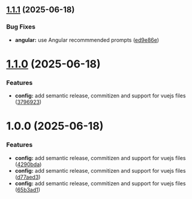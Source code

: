 ## [1.1.1](https://github.com/elecash/dotairc/compare/v1.1.0...v1.1.1) (2025-06-18)


### Bug Fixes

* **angular:** use Angular recommmended prompts ([ed9e86e](https://github.com/elecash/dotairc/commit/ed9e86e4ef2fa3ccc5812125bab2bb2593be56a9))

# [1.1.0](https://github.com/elecash/dotairc/compare/v1.0.3...v1.1.0) (2025-06-18)


### Features

* **config:** add semantic release, commitizen and support for vuejs files ([3796923](https://github.com/elecash/dotairc/commit/379692321fc5e71df240ac834517762806b114be))

# 1.0.0 (2025-06-18)


### Features

* **config:** add semantic release, commitizen and support for vuejs files ([4290bda](https://github.com/elecash/dotairc/commit/4290bda616a1b8ac426612ebcf4d2f9a1942446a))
* **config:** add semantic release, commitizen and support for vuejs files ([d77aed3](https://github.com/elecash/dotairc/commit/d77aed36bf43bfd680ac95293cb03bcaa3f1fcab))
* **config:** add semantic release, commitizen and support for vuejs files ([65b3ad1](https://github.com/elecash/dotairc/commit/65b3ad14c78469366508f24079f7134f2a8708a4))
